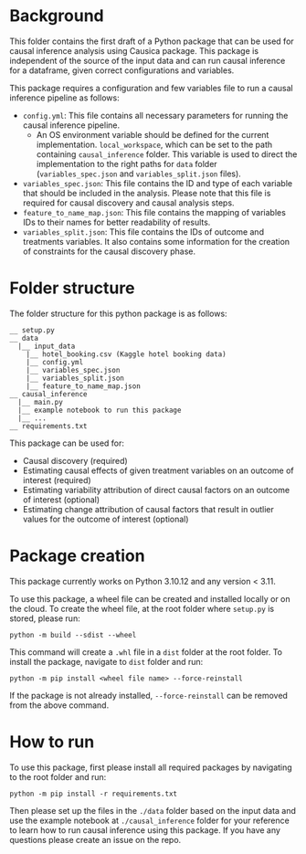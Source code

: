 # Background
This folder contains the first draft of a Python package that can be used for causal inference analysis using Causica package. This package is independent of the source of the input data and can run causal inference for a dataframe, given correct configurations and variables. 

This package requires a configuration and few variables file to run a causal inference pipeline as follows:
- `config.yml`: This file contains all necessary parameters for running the causal inference pipeline.
  - An OS environment variable should be defined for the current implementation. `local_workspace`, which can be set to the path containing `causal_inference` folder. This variable is used to direct the implementation to the right paths for `data` folder (`variables_spec.json` and `variables_split.json` files).
- `variables_spec.json`: This file contains the ID and type of each variable that should be included in the analysis. Please note that this file is required for causal discovery and causal analysis steps.
- `feature_to_name_map.json`: This file contains the mapping of variables IDs to their names for better readability of results.
- `variables_split.json`: This file contains the IDs of outcome and treatments variables. It also contains some information for the creation of constraints for the causal discovery phase.

# Folder structure
The folder structure for this python package is as follows:
```
__ setup.py
__ data
  |__ input_data
    |__ hotel_booking.csv (Kaggle hotel booking data)
    |__ config.yml
    |__ variables_spec.json
    |__ variables_split.json
    |__ feature_to_name_map.json
__ causal_inference
  |__ main.py 
  |__ example notebook to run this package
  |__ ...
__ requirements.txt
```
This package can be used for:
- Causal discovery (required)
- Estimating causal effects of given treatment variables on an outcome of interest (required)
- Estimating variability attribution of direct causal factors on an outcome of interest (optional)
- Estimating change attribution of causal factors that result in outlier values for the outcome of interest (optional)

# Package creation
This package currently works on Python 3.10.12 and any version < 3.11.

To use this package, a wheel file can be created and installed locally or on the cloud. To create the wheel file, at the root folder where `setup.py` is stored, please run:
```
python -m build --sdist --wheel
```

This command will create a `.whl` file in a `dist` folder at the root folder. To install the package, navigate to `dist` folder and run:
```
python -m pip install <wheel file name> --force-reinstall
```

If the package is not already installed, `--force-reinstall` can be removed from the above command. 

# How to run
To use this package, first please install all required packages by navigating to the root folder and run:
```
python -m pip install -r requirements.txt
```
Then please set up the files in the `./data` folder based on the input data and use the example notebook at `./causal_inference` folder for your reference to learn how to run causal inference using this package. If you have any questions please create an issue on the repo.